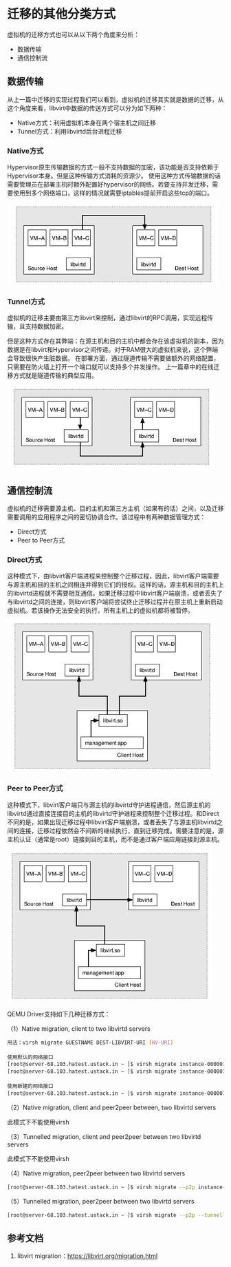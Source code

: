 # 迁移的其他分类方式

虚拟机的迁移方式也可以从以下两个角度来分析：

- 数据传输
- 通信控制流





## 数据传输

从上一篇中迁移的实现过程我们可以看到，虚拟机的迁移其实就是数据的迁移，从这个角度来看，libvirt中数据的传送方式可以分为如下两种：

- Native方式：利用虚拟机本身在两个宿主机之间迁移
- Tunnel方式：利用libvirtd后台进程迁移


### Native方式

Hypervisor原生传输数据的方式一般不支持数据的加密，该功能是否支持依赖于Hypervisor本身。但是这种传输方式消耗的资源少。
使用这种方式传输数据的话需要管理员在部署主机时额外配置好hypervisor的网络。若要支持并发迁移，需要使用到多个网络端口，这样的情况就需要iptables提前开启这些tcp的端口。

![](/images/management/native_migration.png)

### Tunnel方式
虚拟机的迁移主要由第三方libvirt来控制，通过libvirt的RPC调用，实现远程传输，且支持数据加密。

但是这种方式存在其弊端：在源主机和目的主机中都会存在该虚拟机的副本，因为数据是在libvirt和Hypervisor之间传递。对于RAM很大的虚拟机来说，这个弊端会导致很快产生脏数据。
在部署方面，通过隧道传输不需要做额外的网络配置，只需要在防火墙上打开一个端口就可以支持多个并发操作。
上一篇章中的在线迁移方式就是隧道传输的典型应用。

![](/images/management/tunnel_migration.png)


## 通信控制流

虚拟机的迁移需要源主机、目的主机和第三方主机（如果有的话）之间，以及迁移需要调用的应用程序之间的密切协调合作。该过程中有两种数据管理方式：

- Direct方式
- Peer to Peer方式

### Direct方式

这种模式下，由libvirt客户端进程来控制整个迁移过程，因此，libvirt客户端需要与源主机和目的主机之间相连并得到它们的授权。这样的话，源主机和目的主机上的libvirtd进程就不需要相互通信。如果迁移过程中libvirt客户端崩溃，或者丢失了与libvirtd之间的连接，则libvirt客户端将尝试终止迁移过程并在原主机上重新启动虚拟机。若该操作无法安全的执行，所有主机上的虚拟机都将被暂停。

![](/images/management/direct_managed.png)

### Peer to Peer方式

这种模式下，libvirt客户端只与源主机的libvirtd守护进程通信，然后源主机的libvirtd通过直接连接目的主机的libvirtd守护进程来控制整个迁移过程。和Direct不同的是，如果出现迁移过程中libvirt客户端崩溃，或者丢失了与源主机libvirtd之间的连接，迁移过程依然会不间断的继续执行，直到迁移完成。需要注意的是，源主机认证（通常是root）链接到目的主机，而不是通过客户端应用链接到源主机。

![](/images/management/peer_to_peer.png)

QEMU Driver支持如下几种迁移方式：

（1）Native migration, client to two libvirtd servers

```bash
用法：virsh migrate GUESTNAME DEST-LIBVIRT-URI [HV-URI]

使用默认的网络接口
[root@server-68.103.hatest.ustack.in ~ ]$ virsh migrate instance-0000071e qemu+ssh://10.0.103.69/system
[root@server-68.103.hatest.ustack.in ~ ]$ virsh migrate instance-0000071e qemu+tls://10.0.103.69/system

使用新建的网络接口
[root@server-68.103.hatest.ustack.in ~ ]$ virsh migrate instance-0000071e qemu://10.0.103.69/system tcp://10.0.103.69/
```

（2）Native migration, client and peer2peer between, two libvirtd servers
	
此模式下不能使用virsh

（3）Tunnelled migration, client and peer2peer between two libvirtd servers 

此模式下不能使用virsh

（4）Native migration, peer2peer between two libvirtd servers 

```bash
[root@server-68.103.hatest.ustack.in ~ ]$ virsh migrate --p2p instance-0000071d qemu+ssh://10.0.103.69/system
```
（5）Tunnelled migration, peer2peer between two libvirtd servers

```bash
[root@server-68.103.hatest.ustack.in ~ ]$ virsh migrate --p2p --tunnelled instance-0000071e qemu+ssh://10.0.103.69/system
```


## 参考文档
1.	libvirt migration：https://libvirt.org/migration.html
